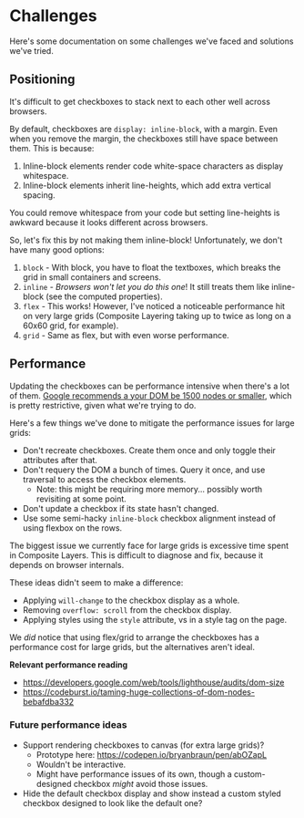 # Challenges

Here's some documentation on some challenges we've faced and solutions we've tried.

## Positioning

It's difficult to get checkboxes to stack next to each other well across browsers.

By default, checkboxes are `display: inline-block`, with a margin. Even when you remove the margin, the checkboxes still have space between them. This is because:

1. Inline-block elements render code white-space characters as display whitespace.
2. Inline-block elements inherit line-heights, which add extra vertical spacing.

You could remove whitespace from your code but setting line-heights is awkward because it looks different across browsers.

So, let's fix this by not making them inline-block! Unfortunately, we don't have many good options:

1. `block` - With block, you have to float the textboxes, which breaks the grid in small containers and screens.
2. `inline` - *Browsers won't let you do this one*! It still treats them like inline-block (see the computed properties).
3. `flex` - This works! However, I've noticed a noticeable performance hit on very large grids (Composite Layering taking up to twice as long on a 60x60 grid, for example).
4. `grid` - Same as flex, but with even worse performance.

## Performance

Updating the checkboxes can be performance intensive when there's a lot of them. [Google recommends a your DOM be 1500 nodes or smaller](https://web.dev/dom-size/), which is pretty restrictive, given what we're trying to do.

Here's a few things we've done to mitigate the performance issues for large grids:

- Don't recreate checkboxes. Create them once and only toggle their attributes after that.
- Don't requery the DOM a bunch of times. Query it once, and use traversal to access the checkbox elements.
  - Note: this might be requiring more memory... possibly worth revisiting at some point.
- Don't update a checkbox if its state hasn't changed.
- Use some semi-hacky `inline-block` checkbox alignment instead of using flexbox on the rows.

The biggest issue we currently face for large grids is excessive time spent in Composite Layers. This is difficult to diagnose and fix, because it depends on browser internals.

These ideas didn't seem to make a difference:

- Applying `will-change` to the checkbox display as a whole.
- Removing `overflow: scroll` from the checkbox display.
- Applying styles using the `style` attribute, vs in a style tag on the page.

We *did* notice that using flex/grid to arrange the checkboxes has a performance cost for large grids, but the alternatives aren't ideal.

**Relevant performance reading**

- https://developers.google.com/web/tools/lighthouse/audits/dom-size
- https://codeburst.io/taming-huge-collections-of-dom-nodes-bebafdba332

### Future performance ideas

- Support rendering checkboxes to canvas (for extra large grids)?
  - Prototype here: https://codepen.io/bryanbraun/pen/abOZapL
  - Wouldn't be interactive.
  - Might have performance issues of its own, though a custom-designed checkbox *might* avoid those issues.
- Hide the default checkbox display and show instead a custom styled checkbox designed to look like the default one?

